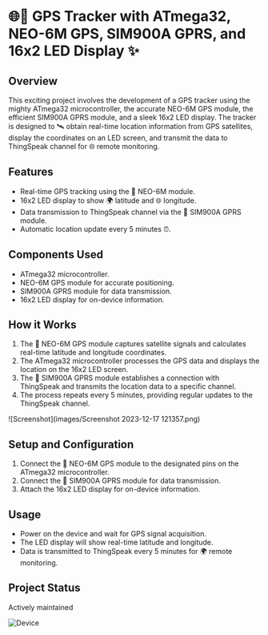 # 🌐🚀 GPS Tracker with ATmega32, NEO-6M GPS, SIM900A GPRS, and 16x2 LED Display ✨




## Overview
This exciting project involves the development of a GPS tracker using the mighty ATmega32 microcontroller, the accurate NEO-6M GPS module, the efficient SIM900A GPRS module, and a sleek 16x2 LED display. The tracker is designed to 🛰️ obtain real-time location information from GPS satellites, display the coordinates on an LED screen, and transmit the data to ThingSpeak channel for 🌐 remote monitoring.

## Features
- Real-time GPS tracking using the 📡 NEO-6M module.
- 16x2 LED display to show 🌍 latitude and 🌐 longitude.
- Data transmission to ThingSpeak channel via the 📡 SIM900A GPRS module.
- Automatic location update every 5 minutes ⏰.

## Components Used
- ATmega32 microcontroller.
- NEO-6M GPS module for accurate positioning.
- SIM900A GPRS module for data transmission.
- 16x2 LED display for on-device information.

## How it Works
1. The 📡 NEO-6M GPS module captures satellite signals and calculates real-time latitude and longitude coordinates.
2. The ATmega32 microcontroller processes the GPS data and displays the location on the 16x2 LED screen.
3. The 📡 SIM900A GPRS module establishes a connection with ThingSpeak and transmits the location data to a specific channel.
4. The process repeats every 5 minutes, providing regular updates to the ThingSpeak channel.

 ![Screenshot](images/Screenshot 2023-12-17 121357.png) 

## Setup and Configuration
1. Connect the 📡 NEO-6M GPS module to the designated pins on the ATmega32 microcontroller.
2. Connect the 📡 SIM900A GPRS module for data transmission.
3. Attach the 16x2 LED display for on-device information.

## Usage
- Power on the device and wait for GPS signal acquisition.
- The LED display will show real-time latitude and longitude.
- Data is transmitted to ThingSpeak every 5 minutes for 🌍 remote monitoring.

## Project Status
Actively maintained

![Device](images/device.jpg)
